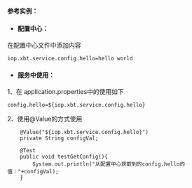 **参考实例：**
- #### 配置中心：
 在配置中心文件中添加内容
```
iop.xbt.service.config.hello=hello world
```

- #### 服务中使用：
 
1、在 application.properties中的使用如下
```
config.hello=${iop.xbt.service.config.hello}
```
2、使用@Value的方式使用
```
    @Value("${iop.xbt.service.config.hello}")
    private String configVal;

    @Test
    public void testGetConfig(){
        System.out.println("从配置中心获取到的config.hello的值："+configVal);
    }

```
